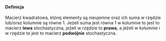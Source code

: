 #### Definicja
Macierz kwadratowa, której elementy są nieujemne oraz ich suma w rzędzie lub/oraz kolumnie są równe 1.
Jeżeli suma jest równa 1 w kolumnie to jest to macierz **lewa** stochastyczna, jeżeli w rzędzie to **prawa**, a jeżeli w kolumnie i w rzędzie to jest to macierz **podwójnie** stochastyczna.
